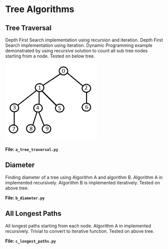 # Tree Algorithms

## Tree Traversal

Depth First Search implementation using recursion and iteration. Depth First Search implementation using  iteration. Dynamic Programming example demonstrated by using recursive solution to count all sub tree nodes starting from a node. Tested on below tree.

![Traversal](../README/tree-3.jpeg)

**File: `a_tree_traversal.py`**

## Diameter

Finding diameter of a tree using Algorithm A and algorithm B. Algorithm A in implemented recursively. Algorithm B is implemented iteratively. Tested on above tree.

**File: `b_diameter.py`**

## All Longest Paths

All longest paths starting from each node. Algorithm A in implemented recursively. Trivial to convert to iterative function. Tested on above tree.

**File: `c_longest_paths.py`**

